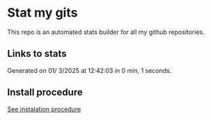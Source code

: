 # Stat my gits

This repo is an automated stats builder for all my github repositories.

## Links to stats


Generated on 01/ 3/2025 at 12:42:03 in 0 min, 1 seconds.

## Install procedure

[See instalation procedure](./src/install.md)
